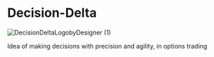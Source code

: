 # Decision-Delta

![DecisionDeltaLogobyDesigner (1)](https://github.com/Harshj6301/Decision-Delta/assets/99939257/fb2f59b8-10d2-4cc5-a76a-4b15ac56bb4b)

Idea of making decisions with precision and agility, in options trading

